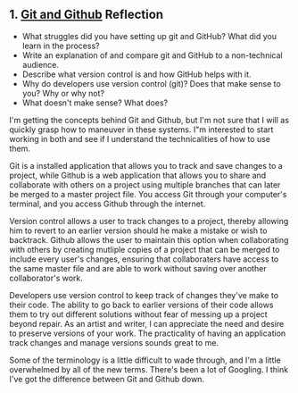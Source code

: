 ## 1. [Git and Github](1_get_started/readme.md) Reflection

* What struggles did you have setting up git and GitHub? What did you learn in the process?
* Write an explanation of and compare git and GitHub to a non-technical audience. 
* Describe what version control is and how GitHub helps with it.
* Why do developers use version control (git)? Does that make sense to you? Why or why not?
* What doesn't make sense? What does?

I'm getting the concepts behind Git and Github, but I'm not sure that I will as quickly grasp how to maneuver in these systems.  I"m interested to start working in both and see if I understand the technicalities of how to use them.  

Git is a installed application that allows you to track and save changes to a project, while Github is a web application that allows you to share and collaborate with others on a project using multiple branches that can later be merged to a master project file.  You access Git through your computer's terminal, and you access Github through the internet.  

Version control allows a user to track changes to a project, thereby allowing him to revert to an earlier version should he make a mistake or wish to backtrack.  Github allows the user to maintain this option when collaborating with others by creating mutliple copies of a project that can be merged to include every user's changes, ensuring that collaboraters have access to the same master file and are able to work without saving over another collaborator's work.

Developers use version control to keep track of changes they've make to their code.  The ability to go back to earlier versions of their code allows them to try out different solutions without fear of messing up a project beyond repair.  As an artist and writer, I can appreciate the need and desire to preserve versions of your work.  The practicality of having an application track changes and manage versions sounds great to me. 

Some of the terminology is a little difficult to wade through, and I'm a little overwhelmed by all of the new terms.  There's been a lot of Googling.  I think I've got the difference between Git and Github down.  

